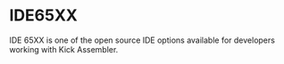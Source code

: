 # IDE65XX
IDE 65XX is one of the open source IDE options available for developers working with Kick Assembler.
